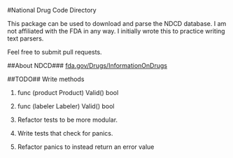 #National Drug Code Directory

This package can be used to download and parse the NDCD database.
I am not affiliated with the FDA in any way. I initially wrote this to practice
writing text parsers.

Feel free to submit pull requests.

##About NDCD###
[fda.gov/Drugs/InformationOnDrugs](http://www.fda.gov/Drugs/InformationOnDrugs/ucm142438.htm)

##TODO##
Write methods
  1. func (product Product) Valid() bool  
  2. func (labeler Labeler) Valid() bool
  
  3. Refactor tests to be more modular.
  4. Write tests that check for panics.
  4. Refactor panics to instead return an error value
